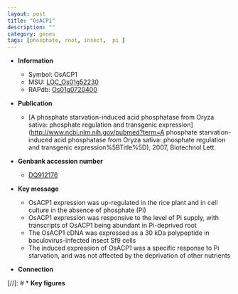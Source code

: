 ```yaml
---
layout: post
title: "OsACP1"
description: ""
category: genes
tags: [phosphate, root, insect,  pi ]
---
```


* **Information**  
    + Symbol: OsACP1  
    + MSU: [LOC_Os01g52230](http://rice.plantbiology.msu.edu/cgi-bin/ORF_infopage.cgi?orf=LOC_Os01g52230)  
    + RAPdb: [Os01g0720400](http://rapdb.dna.affrc.go.jp/viewer/gbrowse_details/irgsp1?name=Os01g0720400)  

* **Publication**  
    + [A phosphate starvation-induced acid phosphatase from Oryza sativa: phosphate regulation and transgenic expression](http://www.ncbi.nlm.nih.gov/pubmed?term=A phosphate starvation-induced acid phosphatase from Oryza sativa: phosphate regulation and transgenic expression%5BTitle%5D), 2007, Biotechnol Lett.

* **Genbank accession number**  
    + [DQ912176](http://www.ncbi.nlm.nih.gov/nuccore/DQ912176)

* **Key message**  
    + OsACP1 expression was up-regulated in the rice plant and in cell culture in the absence of phosphate (Pi)
    + OsACP1 expression was responsive to the level of Pi supply, with transcripts of OsACP1 being abundant in Pi-deprived root
    + The OsACP1 cDNA was expressed as a 30 kDa polypeptide in baculovirus-infected insect Sf9 cells
    + The induced expression of OsACP1 was a specific response to Pi starvation, and was not affected by the deprivation of other nutrients

* **Connection**  

[//]: # * **Key figures**  


